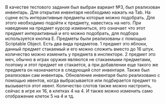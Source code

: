 В качестве тестового задания был выбран вариант №3, был реализован инвентарь.
Для открытия инвентаря необходимо нажать на Tab.
На сцене есть интерактивные предметы которые можно подобрать. Для этого необходимо подойти к предмету, навестись на него. При наведении на предмет курсор измениться, это означает что этот предмет интерактивный и его можно подобрать, для подбора используется кнопка Е.
Предметы были реализованы с помощью Scriptable Object.
Есть два вида предметов. 1 предмет это яблоки, данный предмет стакаемый и его можно сложить вместо до 16 штук. количество можно изменить у предмета в инспекторе. 2 предмет это меч, обычно в играх оружия являются не стакаемыми предметами, поэтому и этот предмет не стакается, а при добавлении еще такого же предмета он назначается в следующий слот инвентаря.
Также был реализован сам инвентарь. 
Обновление инвентаря было реализовано с помощью ивентов, когда выбрасывается или подбирается предмет то вызывается этот ивент.
Количество слотов также можно настроить, сейчас в игре их 16, в клетках 4 на 4. И также можно изменить само отображение клеток 5 на 4 и тд.
